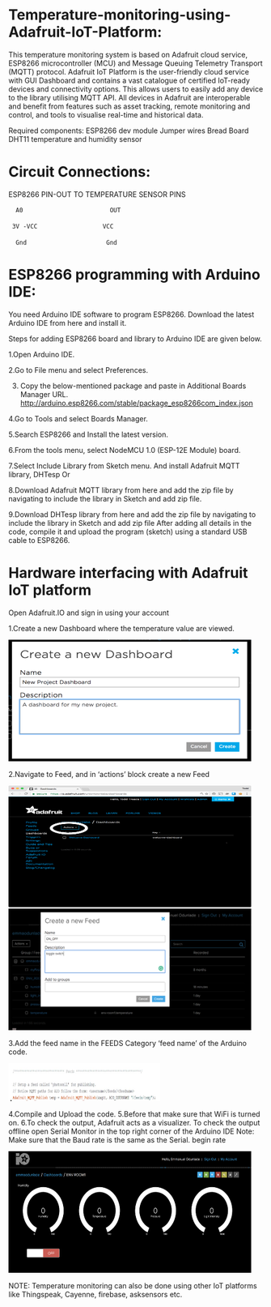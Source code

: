 # Temperature-monitoring-using-Adafruit-IoT-Platform:

This temperature monitoring system is based on Adafruit cloud service, ESP8266 microcontroller (MCU) and Message Queuing Telemetry Transport (MQTT) protocol. Adafruit IoT Platform is the user-friendly cloud service with GUI Dashboard and contains a vast catalogue of certified IoT-ready devices and connectivity options. This allows users to easily add any device to the library utilising MQTT API. All devices in Adafruit are interoperable and benefit from features such as asset tracking, remote monitoring and control, and tools to visualise real-time and historical data.

Required components:
ESP8266 dev module
Jumper wires
Bread Board
DHT11 temperature and humidity sensor

# Circuit Connections:
ESP8266 PIN-OUT TO TEMPERATURE SENSOR PINS
```
  A0	                    OUT
  
 3V -VCC	              VCC
 
  Gnd                      Gnd
```
# ESP8266 programming with Arduino IDE:
You need Arduino IDE software to program ESP8266. Download the latest Arduino IDE from here and install it. 

Steps for adding ESP8266 board and library to Arduino IDE are given below.

1.Open Arduino IDE.

2.Go to File menu and select Preferences.

3. Copy the below-mentioned package and paste in Additional Boards Manager URL. 
http://arduino.esp8266.com/stable/package_esp8266com_index.json

4.Go to Tools and select Boards Manager.

5.Search ESP8266 and Install the latest version.

6.From the tools menu, select NodeMCU 1.0 (ESP-12E Module) board.

7.Select Include Library from Sketch menu. And install Adafruit MQTT library, DHTesp
Or

8.Download Adafruit MQTT library from here and add the zip file by navigating to include the library in Sketch and add zip file.

9.Download DHTesp library from here and add the zip file by navigating to include the library in Sketch and add zip file
After adding all details in the code, compile it and upload the program (sketch) using a standard USB cable to ESP8266.

# Hardware interfacing with Adafruit IoT platform

Open Adafruit.IO and sign in using your account


1.Create a new Dashboard where the temperature value are viewed.

<img src="https://github.com/prekshaa8/tempsensorUsingAdafruit/blob/master/newDB.png" height="240" width="480">


2.Navigate to Feed, and in ‘actions’ block create a new Feed 


<img src="https://github.com/prekshaa8/tempsensorUsingAdafruit/blob/master/actions.png" height="240" width="480">

<img src="https://github.com/prekshaa8/tempsensorUsingAdafruit/blob/master/newFEED.png" height="240" width="480">

3.Add the feed name in the FEEDS Category ‘feed name’ of the Arduino code.


<img src="https://github.com/prekshaa8/tempsensorUsingAdafruit/blob/master/arduinoFEED.JPG" height="75" width="300">

4.Compile and Upload the code.
5.Before that make sure that WiFi is turned on.
6.To check the output, Adafruit acts as a visualizer. To check the output offline open Serial Monitor in the top right corner of the Arduino IDE
   Note: Make sure that the Baud rate is the same as the Serial. begin rate


<img src="https://github.com/prekshaa8/tempsensorUsingAdafruit/blob/master/feeds.png" height="240" width="480">

NOTE:
Temperature monitoring can also be done using other IoT platforms like Thingspeak, Cayenne, firebase, asksensors etc.

